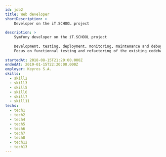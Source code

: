 ```yaml
---
id: job2
title: Web developer
shortDescription: >
    Developer on the iT.SCHOOL project
                 
description: >
    Symfony developer on the iT.SCHOOL project
    
    Development, testing, deployment, monitoring, maintenance and debugging.
    Focus on functionnal testing and refactoring of the existing codebase
    
startedAt: 2018-08-15T21:20:00.000Z
endedAt: 2019-01-15T22:20:00.000Z
employer: Keyros S.A.
skills:
  - skill2
  - skill3
  - skill5
  - skill6
  - skill7
  - skill11
techs:
  - tech1
  - tech2
  - tech4
  - tech5
  - tech6
  - tech7
  - tech8
  - tech12
  - tech13
---
```

